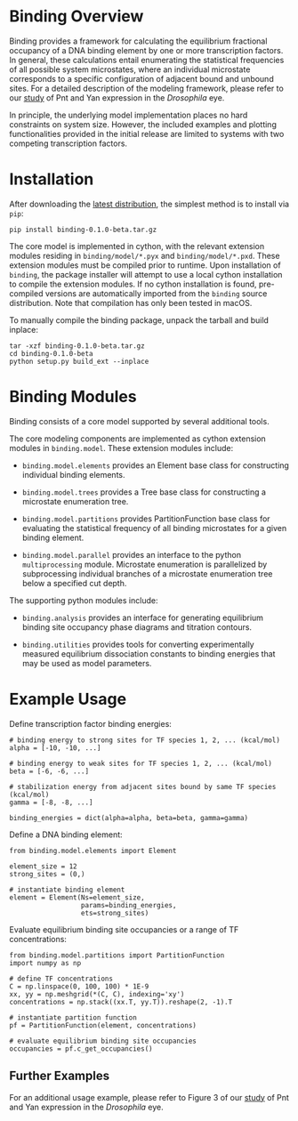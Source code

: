 
Binding Overview
===========

Binding provides a framework for calculating the equilibrium fractional occupancy of a DNA binding element by one or more transcription factors. In general, these calculations entail enumerating the statistical frequencies of all possible system microstates, where an individual microstate corresponds to a specific configuration of adjacent bound and unbound sites. For a detailed description of the modeling framework, please refer to our [study](https://github.com/sebastianbernasek/pnt_yan_ratio) of Pnt and Yan expression in the *Drosophila* eye.

In principle, the underlying model implementation places no hard constraints on system size. However, the included examples and plotting functionalities provided in the initial release are limited to systems with two competing transcription factors.



Installation
=========

After downloading the [latest distribution](https://github.com/sebastianbernasek/binding/archive/v0.1.0-beta.tar.gz), the simplest method is to install via ``pip``:

    pip install binding-0.1.0-beta.tar.gz

The core model is implemented in cython, with the relevant extension modules residing in ``binding/model/*.pyx`` and ``binding/model/*.pxd``. These extension modules must be compiled prior to runtime. Upon installation of ``binding``, the package installer will attempt to use a local cython installation to compile the extension modules. If no cython installation is found, pre-compiled versions are automatically imported from the ``binding`` source distribution. Note that compilation has only been tested in macOS.

To manually compile the binding package, unpack the tarball and build inplace:

    tar -xzf binding-0.1.0-beta.tar.gz
    cd binding-0.1.0-beta
    python setup.py build_ext --inplace



Binding Modules
=========

Binding consists of a core model supported by several additional tools.

The core modeling components are implemented as cython extension modules in ``binding.model``. These extension modules include:

  * ``binding.model.elements`` provides an Element base class for constructing individual binding elements.

  * ``binding.model.trees`` provides a Tree base class for constructing a microstate enumeration tree.

  * ``binding.model.partitions`` provides PartitionFunction base class for evaluating the statistical frequency of all binding microstates for a given binding element.

  * ``binding.model.parallel`` provides an interface to the python ``multiprocessing`` module. Microstate enumeration is parallelized by subprocessing individual branches of a microstate enumeration tree below a specified cut depth.


The supporting python modules include:

  * ``binding.analysis`` provides an interface for generating equilibrium binding site occupancy phase diagrams and titration contours.

  * ``binding.utilities`` provides tools for converting experimentally measured equilibrium dissociation constants to binding energies that may be used as model parameters.



Example Usage
=========

Define transcription factor binding energies:

    # binding energy to strong sites for TF species 1, 2, ... (kcal/mol)
    alpha = [-10, -10, ...]

    # binding energy to weak sites for TF species 1, 2, ... (kcal/mol)
    beta = [-6, -6, ...]

    # stabilization energy from adjacent sites bound by same TF species (kcal/mol)
    gamma = [-8, -8, ...]

    binding_energies = dict(alpha=alpha, beta=beta, gamma=gamma)


Define a DNA binding element:

    from binding.model.elements import Element

    element_size = 12
    strong_sites = (0,)

    # instantiate binding element
    element = Element(Ns=element_size,
                      params=binding_energies,
                      ets=strong_sites)


Evaluate equilibrium binding site occupancies or a range of TF concentrations:

    from binding.model.partitions import PartitionFunction
    import numpy as np

    # define TF concentrations
    C = np.linspace(0, 100, 100) * 1E-9
    xx, yy = np.meshgrid(*(C, C), indexing='xy')
    concentrations = np.stack((xx.T, yy.T)).reshape(2, -1).T

    # instantiate partition function
    pf = PartitionFunction(element, concentrations)

    # evaluate equilibrium binding site occupancies
    occupancies = pf.c_get_occupancies()



Further Examples
-------------

For an additional usage example, please refer to Figure 3 of our [study](https://github.com/sebastianbernasek/pnt_yan_ratio) of Pnt and Yan expression in the *Drosophila* eye.

